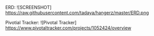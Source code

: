 



ERD:
![SCREENSHOT] https://raw.githubusercontent.com/tadaya/hangerz/master/ERD.png


Pivotial Tracker:
![Pivotal Tracker] https://www.pivotaltracker.com/projects/1052424/overview



